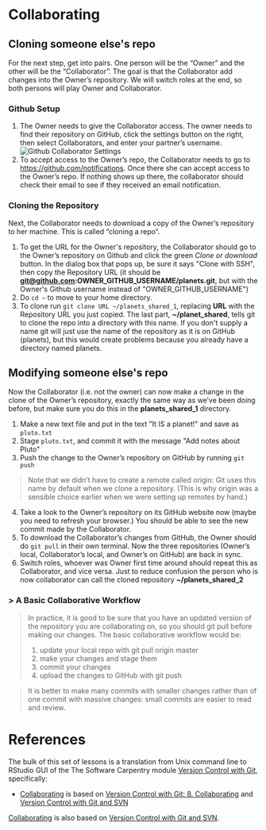 # Collaborating

## Cloning someone else's repo
For the next step, get into pairs. One person will be the “Owner” and the other will be the “Collaborator”. The goal is that the Collaborator add changes into the Owner’s repository. We will switch roles at the end, so both persons will play Owner and Collaborator.

### Github Setup
1. The Owner needs to give the Collaborator access. The owner needs to find their repository on GitHub, click the settings button on the right, then select Collaborators, and enter your partner’s username.
![Github Collaborator Settings](http://swcarpentry.github.io/git-novice/fig/github-add-collaborators.png)
2. To accept access to the Owner’s repo, the Collaborator needs to go to https://github.com/notifications. Once there she can accept access to the Owner’s repo. If nothing shows up there, the collaborator should check their email to see if they received an email notification.

### Cloning the Repository
 Next, the Collaborator needs to download a copy of the Owner’s repository to her machine. This is called “cloning a repo”.

1. To get the URL for the Owner's repository, the Collaborator should go to the Owner’s repository on Github and click the green *Clone or download* button.  In the dialog box that pops up, be sure it says "Clone with SSH", then copy the Repository URL (it should be **git@github.com:OWNER_GITHUB_USERNAME/planets.git**, but with the Owner's Github username instead of "OWNER_GITHUB_USERNAME")
2. Do `cd ~` to move to your home directory.
3. To clone run `git clone URL ~/planets_shared_1`, replacing **URL** with the Repository URL you just copied. The last part, **~/planet_shared**, tells git to clone the repo into a directory with this name. If you don't supply a name git  will just use the name of the repository as it is on GitHub (planets), but this would create problems because you already have a directory named planets.

## Modifying someone else's repo
Now the Collaborator (i.e. not the owner) can now make a change in the clone of the Owner’s repository, exactly the same way as we’ve been doing before, but make sure you do this in the **planets_shared_1** directory.

1. Make a new text file and put in the text "It IS a planet!" and save as `pluto.txt` 
2. Stage `pluto.txt`, and commit it with the message "Add notes about Pluto"
3. Push the change to the Owner’s repository on GitHub by running `git push`
> Note that we didn’t have to create a remote called origin: Git uses this name by default when we clone a repository. (This is why origin was a sensible choice earlier when we were setting up remotes by hand.)

4. Take a look to the Owner’s repository on its GitHub website now (maybe you need to refresh your browser.) You should be able to see the new commit made by the Collaborator.
5. To download the Collaborator’s changes from GitHub, the Owner should do `git pull` in their own terminal. Now the three repositories (Owner’s local, Collaborator’s local, and Owner’s on GitHub) are back in sync.
6. Switch roles, whoever was Owner first time around should repeat this as Collaborator, and vice versa. Just to reduce confusion the person who is now collaborator can call the cloned repository **~/planets_shared_2**

### > A Basic Collaborative Workflow
> In practice, it is good to be sure that you have an updated version of the repository you are collaborating on, so you should git pull before making our changes. The basic collaborative workflow would be:
> 
> 1. update your local repo with git pull origin master
> 2. make your changes and stage them
> 3. commit your changes
> 4. upload the changes to GitHub with git push

> It is better to make many commits with smaller changes rather than of one commit with massive changes: small commits are easier to read and review.


# References
The bulk of this set of lessons is a translation from Unix command line to RStudio GUI of the The Software Carpentry module [Version Control with Git](http://swcarpentry.github.io/git-novice/), specifically:

- [Collaborating](#collaborating) is based on [Version Control with Git: 8. Collaborating](http://swcarpentry.github.io/git-novice/08-collab/) and [Version Control with Git and SVN](https://support.rstudio.com/hc/en-us/articles/200532077-Version-Control-with-Git-and-SVN)

[Collaborating](#collaborating) is also based on  [Version Control with Git and SVN](https://support.rstudio.com/hc/en-us/articles/200532077-Version-Control-with-Git-and-SVN).
